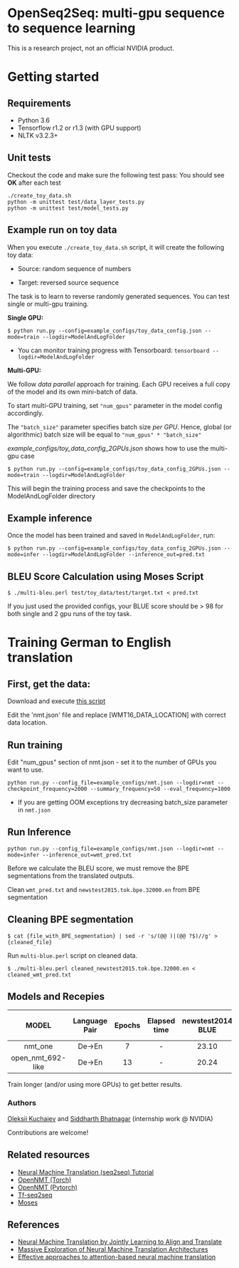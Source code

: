 # OpenSeq2Seq: multi-gpu sequence to sequence learning
This is a research project, not an official NVIDIA product.

# Getting started

## Requirements
* Python 3.6
* Tensorflow r1.2 or r1.3 (with GPU support)
* NLTK v3.2.3+

## Unit tests
Checkout the code and make sure the following test pass:
You should see **OK** after each test
```
./create_toy_data.sh
python -m unittest test/data_layer_tests.py
python -m unittest test/model_tests.py
```

## Example run on toy data
When you execute ```./create_toy_data.sh``` script, it will create the following toy data:

* Source: random sequence of numbers

* Target: reversed source sequence

The task is to learn to reverse randomly generated sequences. You can test single or multi-gpu training.

**Single GPU:**
```
$ python run.py --config=example_configs/toy_data_config.json --mode=train --logdir=ModelAndLogFolder
```
* You can monitor training progress with Tensorboard: ```tensorboard --logdir=ModelAndLogFolder```


**Multi-GPU:**

We follow *data parallel* approach for training. Each GPU receives a full copy of the model and its own mini-batch of data.

To start multi-GPU training, set ```"num_gpus"``` parameter in the model config accordingly.

The ```"batch_size"``` parameter specifies batch size *per GPU*. Hence, global (or algorithmic) batch size will be equal to ```"num_gpus" * "batch_size"```

*example_configs/toy_data_config_2GPUs.json* shows how to use the multi-gpu case

```
$ python run.py --config=example_configs/toy_data_config_2GPUs.json --mode=train --logdir=ModelAndLogFolder
```

This will begin the training process and save the checkpoints to the ModelAndLogFolder directory

## Example inference
Once the model has been trained and saved in ``ModelAndLogFolder``, run:
```
$ python run.py --config=example_configs/toy_data_config_2GPUs.json --mode=infer --logdir=ModelAndLogFolder --inference_out=pred.txt
```

## BLEU Score Calculation using Moses Script
```
$ ./multi-bleu.perl test/toy_data/test/target.txt < pred.txt
```
If you just used the provided configs, your BLUE score should be > 98 for both single and 2 gpu runs of the toy task.

# Training German to English translation

## First, get the data:
Download and execute [this script](https://github.com/google/seq2seq/blob/master/bin/data/wmt16_en_de.sh)

Edit the 'nmt.json' file and replace [WMT16_DATA_LOCATION] with correct data location.

## Run training
Edit "num_gpus" section of nmt.json - set it to the number of GPUs you want to use.
```
python run.py --config_file=example_configs/nmt.json --logdir=nmt --checkpoint_frequency=2000 --summary_frequency=50 --eval_frequency=1000
```
* If you are getting OOM exceptions try decreasing batch_size parameter in ```nmt.json```

## Run Inference
```
python run.py --config_file=example_configs/nmt.json --logdir=nmt --mode=infer --inference_out=wmt_pred.txt
```

Before we calculate the BLEU score, we must remove the BPE segmentations from the translated outputs.

Clean ```wmt_pred.txt``` and ```newstest2015.tok.bpe.32000.en``` from BPE segmentation

## Cleaning BPE segmentation
```
$ cat {file_with_BPE_segmentation} | sed -r 's/(@@ )|(@@ ?$)//g' > {cleaned_file}
```

Run ```multi-blue.perl``` script on cleaned data.
```
$ ./multi-bleu.perl cleaned_newstest2015.tok.bpe.32000.en < cleaned_wmt_pred.txt
```

## Models and Recepies
| MODEL          | Language Pair | Epochs  | Elapsed time | newstest2014 BLUE | Pre-trained model |
|:--------------:|:--:|:-------------:|:---: |:---: |:---: |
| nmt_one      | De->En |    7    | - | 23.10    | |
| open_nmt_692-like  | De->En |    13    | - |  20.24   | |


Train longer (and/or using more GPUs) to get better results.

### Authors
[Oleksii Kuchaiev](https://github.com/okuchaiev) and [Siddharth Bhatnagar](https://github.com/siddharthbhatnagar) (internship work @ NVIDIA)

Contributions are welcome!

## Related resources
* [Neural Machine Translation (seq2seq) Tutorial](https://github.com/tensorflow/nmt)
* [OpenNMT (Torch)](http://opennmt.net/)
* [OpenNMT (Pytorch)](https://github.com/OpenNMT/OpenNMT-py)
* [Tf-seq2seq](https://github.com/google/seq2seq)
* [Moses](http://www.statmt.org/moses/)

## References
* [Neural Machine Translation by Jointly Learning to Align and Translate](https://arxiv.org/abs/1409.0473)
* [Massive Exploration of Neural Machine Translation Architectures](https://arxiv.org/abs/1703.03906)
* [Effective approaches to attention-based neural machine translation](https://arxiv.org/abs/1508.04025)
